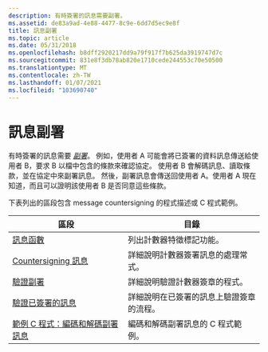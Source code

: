 ```yaml
---
description: 有時簽署的訊息需要副署。
ms.assetid: de83a9ad-4e88-4477-8c9e-6dd7d5ec9e8f
title: 訊息副署
ms.topic: article
ms.date: 05/31/2018
ms.openlocfilehash: b8dff2920217dd9a79f917f7b625da3919747d7c
ms.sourcegitcommit: 831e8f3db78ab820e1710cede244553c70e50500
ms.translationtype: MT
ms.contentlocale: zh-TW
ms.lasthandoff: 01/07/2021
ms.locfileid: "103690740"
---
```

# <a name="message-countersignatures"></a>訊息副署

有時簽署的訊息需要 [*副署*](../secgloss/c-gly.md)。 例如，使用者 A 可能會將已簽署的資料訊息傳送給使用者 B，要求 B 以檔中包含的條款來確認協定。 使用者 B 會解碼訊息、讀取條款，並在協定中來副署訊息。 然後，副署訊息會傳送回使用者 A。使用者 A 現在知道，而且可以證明該使用者 B 是否同意這些條款。

下表列出的區段包含 message countersigning 的程式描述或 C 程式範例。



| 區段                                                                                                                                 | 目錄                                                           |
|-----------------------------------------------------------------------------------------------------------------------------------------|--------------------------------------------------------------------|
| [訊息函數](cryptography-functions.md)                                                                       | 列出計數器特徵標記功能。                             |
| [Countersigning 訊息](countersigning-a-message.md)                                                                                | 詳細說明計數器簽署訊息的處理常式。                  |
| [驗證副署](verifying-a-countersignature.md)                                                                        | 詳細說明驗證計數器簽章的程式。           |
| [驗證已簽署的訊息](verifying-a-signed-message.md)                                                                            | 詳細說明在已簽署的訊息上驗證簽章的流程。 |
| [範例 C 程式：編碼和解碼副署訊息](example-c-program-encoding-and-decoding-a-countersigned-message.md) | 編碼和解碼副署訊息的 C 程式範例。 |



 

 

 
